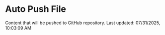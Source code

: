 # Auto Push File

Content that will be pushed to GitHub repository.
Last updated: 07/31/2025, 10:03:09 AM
